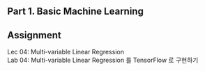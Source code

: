 ## Part 1. Basic Machine Learning

## Assignment
Lec 04: Multi-variable Linear Regression  
Lab 04: Multi-variable Linear Regression 를 TensorFlow 로 구현하기